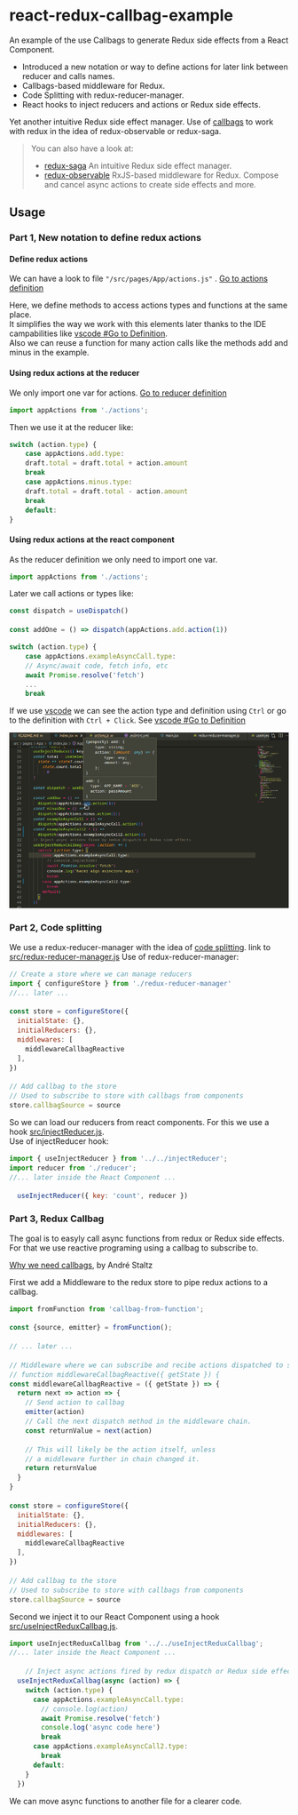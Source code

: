 # react-redux-callbag-example
An example of the use Callbags to generate Redux side effects from a React Component.

- Introduced a new notation or way to define actions for later link between reducer and calls names.
- Callbags-based middleware for Redux.
- Code Splitting with redux-reducer-manager.
- React hooks to inject reducers and actions or Redux side effects.

Yet another intuitive Redux side effect manager.
Use of [callbags](https://github.com/callbag/callbag) to work with redux in the idea of redux-observable or redux-saga.

> You can also have a look at:
> - [redux-saga](https://redux-saga.js.org/) An intuitive Redux side effect manager.
> - [redux-observable](https://redux-observable.js.org/) RxJS-based middleware for Redux. Compose and cancel async actions to create side effects and more.

## Usage

### Part 1, New notation to define redux actions

#### Define redux actions
We can have a look to file `"/src/pages/App/actions.js"` . [Go to actions definition](src/pages/App/actions.js)

Here, we define methods to access actions types and functions at the same place.</br>
It simplifies the way we work with this elements later thanks to the IDE campabilities like [vscode #Go to Definition][vscode #Go to Definition].</br>
Also we can reuse a function for many action calls like the methods add and minus in the example.

#### Using redux actions at the reducer

We only import one var for actions. [Go to reducer definition](src/pages/App/reducer.js)

```js
import appActions from './actions';
```
Then we use it at the reducer like:
```js
switch (action.type) {
    case appActions.add.type:
    draft.total = draft.total + action.amount
    break
    case appActions.minus.type:
    draft.total = draft.total - action.amount
    break
    default:
}
```

#### Using redux actions at the react component

As the reducer definition we only need to import one var.
```js
import appActions from './actions';
```

Later we call actions or types like:

```js
const dispatch = useDispatch()

const addOne = () => dispatch(appActions.add.action(1))
```
```js
switch (action.type) {
    case appActions.exampleAsyncCall.type:
    // Async/await code, fetch info, etc
    await Promise.resolve('fetch')
    ...
    break
```

If we use [vscode](https://code.visualstudio.com/) we can see the action type and definition using `Ctrl` or go to the definition with `Ctrl + Click`. See [vscode #Go to Definition][vscode #Go to Definition]

![alt text](readme-assets/Screenshot_2023-02-24_11-23-56.png)

[vscode #Go to Definition]: https://code.visualstudio.com/docs/editor/editingevolved#_go-to-definition

### Part 2, Code splitting

We use a redux-reducer-manager with the idea of [code splitting](https://redux.js.org/usage/code-splitting). link to [src/redux-reducer-manager.js](src/redux-reducer-manager.js)
Use of redux-reducer-manager:

```js
// Create a store where we can manage reducers 
import { configureStore } from './redux-reducer-manager'
//... later ...

const store = configureStore({
  initialState: {},
  initialReducers: {},
  middlewares: [
    middlewareCallbagReactive
  ],
})

// Add callbag to the store
// Used to subscribe to store with callbags from components
store.callbagSource = source
```

So we can load our reducers from react components.
For this we use a hook [src/injectReducer.js](src/injectReducer.js). </br>
Use of injectReducer hook:

```js
import { useInjectReducer } from '../../injectReducer';
import reducer from './reducer';
//... later inside the React Component ...

  useInjectReducer({ key: 'count', reducer })

```

### Part 3, Redux Callbag

The goal is to easyly call async functions from redux or Redux side effects.
For that we use reactive programing using a callbag to subscribe to.

[Why we need callbags](https://staltz.com/why-we-need-callbags.html), by André Staltz

First we add a Middleware to the redux store to pipe redux actions to a callbag.

```js
import fromFunction from 'callbag-from-function';

const {source, emitter} = fromFunction();

// ... later ...

// Middleware where we can subscribe and recibe actions dispatched to store
// function middlewareCallbagReactive({ getState }) {
const middlewareCallbagReactive = ({ getState }) => {
  return next => action => {
    // Send action to callbag
    emitter(action)
    // Call the next dispatch method in the middleware chain.
    const returnValue = next(action)

    // This will likely be the action itself, unless
    // a middleware further in chain changed it.
    return returnValue
  }
}

const store = configureStore({
  initialState: {},
  initialReducers: {},
  middlewares: [
    middlewareCallbagReactive    
  ],
})

// Add callbag to the store
// Used to subscribe to store with callbags from components
store.callbagSource = source
```

Second we inject it to our React Component using a hook [src/useInjectReduxCallbag.js](src/useInjectReduxCallbag.js). </br>

```js
import useInjectReduxCallbag from '../../useInjectReduxCallbag';
//... later inside the React Component ...

    // Inject async actions fired by redux dispatch or Redux side effects
  useInjectReduxCallbag(async (action) => {
    switch (action.type) {
      case appActions.exampleAsyncCall.type:
        // console.log(action)
        await Promise.resolve('fetch')
        console.log('async code here')
        break
      case appActions.exampleAsyncCall2.type:
        break
      default:  
    }
  })

```
We can move async functions to another file for a clearer code.


